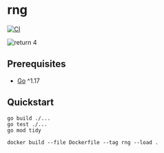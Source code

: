 # rng

[![CI](https://github.com/acchiao/rng/actions/workflows/ci.yml/badge.svg)](https://github.com/acchiao/rng/actions/workflows/ci.yml)

![return 4](https://www.explainxkcd.com/wiki/images/f/fe/random_number.png)

## Prerequisites

- [Go] ^1.17

[go]: https://go.dev/

## Quickstart

```
go build ./...
go test ./...
go mod tidy

docker build --file Dockerfile --tag rng --load .
```
